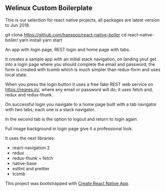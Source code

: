 ## Welinux Custom Boilerplate

This is our selection for react native projects, all packages are latest version to Jun 2018.

git clone https://github.com/hanspoo/react-native-boiler
cd react-native-boiler/
yarn install
yarn start

An app with login page, REST login and home page with tabs.

It creates a sample app with an initial stack navigation, on landing yout get into a login page where you should complete the email and password; the form is created with tcomb which is much simpler than redux-form and uses local state. 

When you press the login button it uses a free fake REST web service on https://reqres.in/, where any email or password will do; it uses fetch and, redux and redux-thunk.

On successful login you navigate to a home page built with a tab navigator with two tabs; each one is a stack navigator.  

In the second tab is the option to logout and return to login again. 

Full image background in login page give it a professional look.

It uses the next libraries:

* react-navigation 2
* redux
* redux-thunk + fetch
* native-base
* estlint and prettier 
* tcomb

This project was bootstrapped with [Create React Native App](https://github.com/react-community/create-react-native-app).

